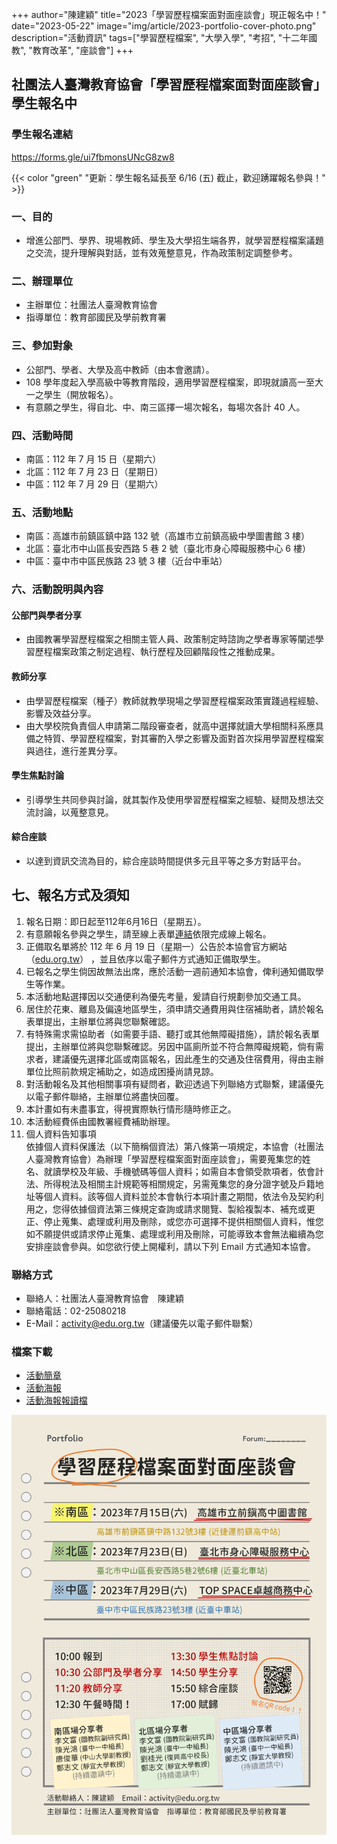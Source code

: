 +++
author="陳建穎"
title="2023「學習歷程檔案面對面座談會」現正報名中！"
date="2023-05-22"
image="img/article/2023-portfolio-cover-photo.png"
description="活動資訊"
tags=["學習歷程檔案", "大學入學", "考招", "十二年國教", "教育改革", "座談會"]
+++

## 社團法人臺灣教育協會「學習歷程檔案面對面座談會」學生報名中

### 學生報名連結

https://forms.gle/ui7fbmonsUNcG8zw8

{{< color "green" "更新：學生報名延長至 6/16 (五) 截止，歡迎踴躍報名參與！"  >}}

### 一、目的

- 增進公部門、學界、現場教師、學生及大學招生端各界，就學習歷程檔案議題之交流，提升理解與對話，並有效蒐整意見，作為政策制定調整參考。

### 二、辦理單位

- 主辦單位：社團法人臺灣教育協會
- 指導單位：教育部國民及學前教育署

### 三、參加對象

- 公部門、學者、大學及高中教師（由本會邀請）。
- 108 學年度起入學高級中等教育階段，適用學習歷程檔案，即現就讀高一至大一之學生（開放報名）。
- 有意願之學生，得自北、中、南三區擇一場次報名，每場次各計 40 人。

### 四、活動時間

- 南區：112 年 7 月 15 日（星期六）
- 北區：112 年 7 月 23 日（星期日）
- 中區：112 年 7 月 29 日（星期六）

### 五、活動地點

- 南區：高雄市前鎮區鎮中路 132 號（高雄市立前鎮高級中學圖書館 3 樓）
- 北區：臺北市中山區長安西路 5 巷 2 號（臺北市身心障礙服務中心 6 樓）
- 中區：臺中市中區民族路 23 號 3 樓（近台中車站）

### 六、活動說明與內容

#### 公部門與學者分享

- 由國教署學習歷程檔案之相關主管人員、政策制定時諮詢之學者專家等闡述學習歷程檔案政策之制定過程、執行歷程及回顧階段性之推動成果。

#### 教師分享

- 由學習歷程檔案（種子）教師就教學現場之學習歷程檔案政策實踐過程經驗、影響及效益分享。  
- 由大學校院負責個人申請第二階段審查者，就高中選擇就讀大學相關科系應具備之特質、學習歷程檔案，對其審酌入學之影響及面對首次採用學習歷程檔案與過往，進行差異分享。

#### 學生焦點討論

- 引導學生共同參與討論，就其製作及使用學習歷程檔案之經驗、疑問及想法交流討論，以蒐整意見。

#### 綜合座談

- 以達到資訊交流為目的，綜合座談時間提供多元且平等之多方對話平台。

## 七、報名方式及須知
1. 報名日期：即日起至112年6月16日（星期五）。  
2. 有意願報名參與之學生，請至線上表單[連結](https://forms.gle/6VBT3TLvPQNAE4Er8)依限完成線上報名。  
3. 正備取名單將於 112 年 6 月 19 日（星期一）公告於本協會官方網站（[edu.org.tw](https://edu.org.tw)） ，並且依序以電子郵件方式通知正備取學生。  
4. 已報名之學生倘因故無法出席，應於活動一週前通知本協會，俾利通知備取學生等作業。
5. 本活動地點選擇因以交通便利為優先考量，爰請自行規劃參加交通工具。  
6. 居住於花東、離島及偏遠地區學生，須申請交通費用與住宿補助者，請於報名表單提出，主辦單位將與您聯繫確認。  
7. 有特殊需求需協助者（如需要手語、聽打或其他無障礙措施），請於報名表單提出，主辦單位將與您聯繫確認。另因中區廁所並不符合無障礙規範，倘有需求者，建議優先選擇北區或南區報名，因此產生的交通及住宿費用，得由主辦單位比照前款規定補助之，如造成困擾尚請見諒。  
8. 對活動報名及其他相關事項有疑問者，歡迎透過下列聯絡方式聯繫，建議優先以電子郵件聯絡，主辦單位將盡快回覆。  
9. 本計畫如有未盡事宜，得視實際執行情形隨時修正之。  
10. 本活動經費係由國教署經費補助辦理。  
11. 個人資料告知事項  
依據個人資料保護法（以下簡稱個資法）第八條第一項規定，本協會（社團法人臺灣教育協會）為辦理「學習歷程檔案面對面座談會」，需要蒐集您的姓名、就讀學校及年級、手機號碼等個人資料；如需自本會領受款項者，依會計法、所得稅法及相關主計規範等相關規定，另需蒐集您的身分證字號及戶籍地址等個人資料。該等個人資料並於本會執行本項計畫之期間，依法令及契約利用之，您得依據個資法第三條規定查詢或請求閱覽、製給複製本、補充或更正、停止蒐集、處理或利用及刪除，或您亦可選擇不提供相關個人資料，惟您如不願提供或請求停止蒐集、處理或利用及刪除，可能導致本會無法繼續為您安排座談會參與。如您欲行使上開權利，請以下列 Email 方式通知本協會。  

### 聯絡方式  

- 聯絡人：社團法人臺灣教育協會　陳建穎  
- 聯絡電話：02-25080218  
- E-Mail：[activity@edu.org.tw](mailto:activity@edu.org.tw)（建議優先以電子郵件聯繫）

### 檔案下載

- [活動簡章](https://drive.google.com/file/d/1ZpbT52K8rzHdd-usBYc8ZG02d9CE1Bm5/view)
- [活動海報](https://drive.google.com/file/d/1H1ZfmKkXVdukMkBa58BHBtw5q-F9vrSj/view)
- [活動海報報讀檔](https://drive.google.com/file/d/1SSYDPiu49IvU82Bswz4GQ9QHEUozuOWf/view)

![2023-portfolio-poster](../../img/article/2023-portfolio-poster.png)

